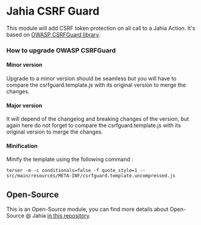 # Jahia CSRF Guard

This module will add CSRF token protection on all call to a Jahia Action.
It's based on [OWASP CSRFGuard library](https://owasp.org/www-project-csrfguard/). 

### How to upgrade OWASP CSRFGuard

#### Minor version
Upgrade to a minor version should be seamless but you will have to compare the csrfguard.template.js with its original version to merge the changes.

#### Major version
It will depend of the changelog and breaking changes of the version, but again here do not forget to compare the csrfguard.template.js with its original version to merge the changes.

#### Minification

Minify the template using the following command :

```terser -m -c conditionals=false -f quote_style=1 -- src/main/resources/META-INF/csrfguard.template.uncompressed.js```

## Open-Source

This is an Open-Source module, you can find more details about Open-Source @ Jahia [in this repository](https://github.com/Jahia/open-source).
